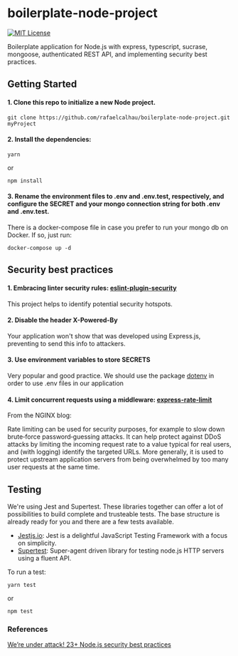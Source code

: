 # boilerplate-node-project

[![MIT License](https://img.shields.io/npm/l/express.svg?maxAge=2592000)](LICENSE)

Boilerplate application for Node.js with express, typescript, sucrase, mongoose, authenticated REST API, and implementing security best practices.

## Getting Started

#### 1. Clone this repo to initialize a new Node project.

    git clone https://github.com/rafaelcalhau/boilerplate-node-project.git myProject

#### 2. Install the dependencies:

    yarn

or

    npm install

#### 3. Rename the environment files to .env and .env.test, respectively, and configure the SECRET and your mongo connection string for both .env and .env.test.

There is a docker-compose file in case you prefer to run your mongo db on Docker. If so, just run:

    docker-compose up -d

## Security best practices

#### 1. **Embracing linter security rules**: [eslint-plugin-security](https://github.com/nodesecurity/eslint-plugin-security)
This project helps to identify potential security hotspots.

#### 2. **Disable the header X-Powered-By**
Your application won't show that was developed using Express.js, preventing to send this info to attackers.

#### 3. **Use environment variables to store SECRETS**
Very popular and good practice. We should use the package [dotenv](https://github.com/motdotla/dotenv) in order to use .env files in our application

#### 4. **Limit concurrent requests using a middleware**: [express-rate-limit](https://www.npmjs.com/package/express-rate-limit)
From the NGINX blog:

Rate limiting can be used for security purposes, for example to slow down brute‑force password‑guessing attacks. It can help protect against DDoS attacks by limiting the incoming request rate to a value typical for real users, and (with logging) identify the targeted URLs. More generally, it is used to protect upstream application servers from being overwhelmed by too many user requests at the same time.

## Testing

We're using Jest and Supertest. These libraries together can offer a lot of possibilities to build complete and trusteable tests. The base structure is already ready for you and there are a few tests available.

- [Jestjs.io](https://jestjs.io/): Jest is a delightful JavaScript Testing Framework with a focus on simplicity.
- [Supertest](https://github.com/visionmedia/supertest): Super-agent driven library for testing node.js HTTP servers using a fluent API.

To run a test:

    yarn test

or

    npm test

### References
[We’re under attack! 23+ Node.js security best practices](https://medium.com/@nodepractices/were-under-attack-23-node-js-security-best-practices-e33c146cb87d)

